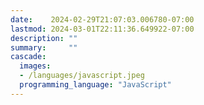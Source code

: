 ```yaml
---
date:    2024-02-29T21:07:03.006780-07:00
lastmod: 2024-03-01T22:11:36.649922-07:00
description: ""
summary:     ""
cascade:
  images:
  - /languages/javascript.jpeg
  programming_language: "JavaScript"
---
```

